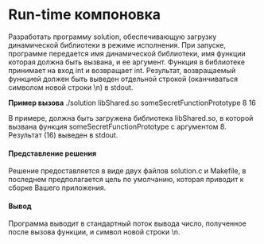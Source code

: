 # Run-time компоновка
Разработать программу solution, обеспечивающую загрузку динамической библиотеки в режиме исполнения. При запуске, программе передается имя динамической библиотеки, имя функции которая должна быть вызвана, и ее аргумент. Функция в библиотеке принимает на вход int и возвращает int. Результат, возвращаемый функцией должен быть выведен отдельной строкой (оканчиваться символом новой строки \n)  в stdout.

**Пример вызова**
./solution libShared.so someSecretFunctionPrototype 8
16

В примере, должна быть загружена библиотека libShared.so, в которой вызвана функция someSecretFunctionPrototype с аргументом 8. Результат (16) выведен в stdout.


#### Представление решения
Решение предоставляется в виде двух файлов solution.c и Makefile, в последнем предполагается цель по умолчанию, которая приводит к сборке Вашего приложения.

#### Вывод
Программа выводит в стандартный поток вывода число, полученное после вызова функции, и символ новой строки \n.
